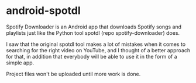 # android-spotdl
Spotify Downloader is an Android app that downloads Spotify songs and playlists just like the Python tool spotdl (repo spotify-downloader) does.

I saw that the original spotdl tool makes a lot of mistakes when it comes to searching for the right video on YouTube, and I thought of a better approach for that, in addition that everybody will be able to use it in the form of a simple app.

Project files won't be uploaded until more work is done.
